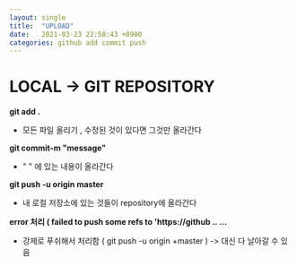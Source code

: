 ```yaml
---
layout: single
title:  "UPLOAD"
date:   2021-03-23 22:58:43 +0900
categories: github add commit push
---
```


# LOCAL -> GIT REPOSITORY

**git add .**
* 모든 파일 올리기 , 수정된 것이 있다면 그것만 올라간다

**git commit-m "message"**
* " " 에 있는 내용이 올라간다 

**git push -u origin master**
* 내 로컬 저장소에 있는 것들이 repository에 올라간다

**error 처리  ( failed to push some refs to 'https://github .. ...**
* 강제로 푸쉬해서 처리함 ( git push -u origin +master ) -> 대신 다 날아갈 수 있음